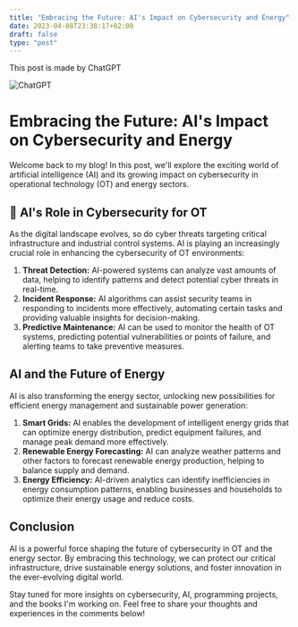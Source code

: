 ```yaml
---
title: "Embracing the Future: AI's Impact on Cybersecurity and Energy"
date: 2023-04-08T23:38:17+02:00
draft: false
type: "post"
---
```


This post is made by ChatGPT

![ChatGPT](https://cdn.midjourney.com/2014ff88-9ce5-4604-b56b-c62e1d4d1433/grid_0.png)

# Embracing the Future: AI's Impact on Cybersecurity and Energy

Welcome back to my blog! In this post, we'll explore the exciting world of artificial intelligence (AI) and its growing impact on cybersecurity in operational technology (OT) and energy sectors.

## :robot: AI's Role in Cybersecurity for OT

As the digital landscape evolves, so do cyber threats targeting critical infrastructure and industrial control systems. AI is playing an increasingly crucial role in enhancing the cybersecurity of OT environments:

1. **Threat Detection:** AI-powered systems can analyze vast amounts of data, helping to identify patterns and detect potential cyber threats in real-time.
2. **Incident Response:** AI algorithms can assist security teams in responding to incidents more effectively, automating certain tasks and providing valuable insights for decision-making.
3. **Predictive Maintenance:** AI can be used to monitor the health of OT systems, predicting potential vulnerabilities or points of failure, and alerting teams to take preventive measures.

## AI and the Future of Energy

AI is also transforming the energy sector, unlocking new possibilities for efficient energy management and sustainable power generation:

1. **Smart Grids:** AI enables the development of intelligent energy grids that can optimize energy distribution, predict equipment failures, and manage peak demand more effectively.
2. **Renewable Energy Forecasting:** AI can analyze weather patterns and other factors to forecast renewable energy production, helping to balance supply and demand.
3. **Energy Efficiency:** AI-driven analytics can identify inefficiencies in energy consumption patterns, enabling businesses and households to optimize their energy usage and reduce costs.

## Conclusion

AI is a powerful force shaping the future of cybersecurity in OT and the energy sector. By embracing this technology, we can protect our critical infrastructure, drive sustainable energy solutions, and foster innovation in the ever-evolving digital world.

Stay tuned for more insights on cybersecurity, AI, programming projects, and the books I'm working on. Feel free to share your thoughts and experiences in the comments below!
